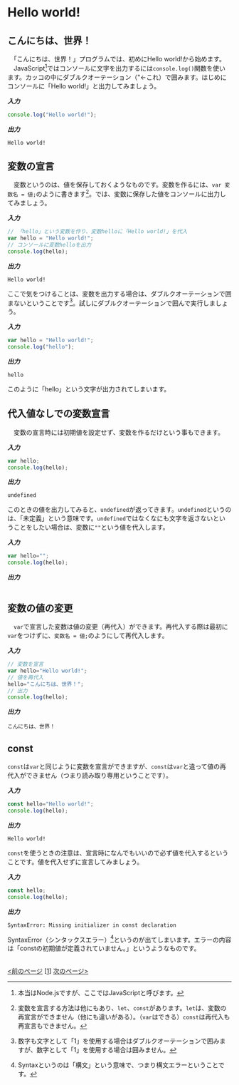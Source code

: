 # Hello world!

## こんにちは、世界！
　「こんにちは、世界！」プログラムでは、初めにHello world!から始めます。<br>
　JavaScript[^1]ではコンソールに文字を出力するには`console.log()`関数を使います。カッコの中にダブルクオーテーション（"←これ）で囲みます。はじめにコンソールに「Hello world!」と出力してみましょう。

***入力***
```js
console.log("Hello world!");
```
***出力***
```
Hello world!
```

## 変数の宣言
　変数というのは、値を保存しておくようなものです。変数を作るには、`var 変数名 = 値;`のように書きます[^2]。では、変数に保存した値をコンソールに出力してみましょう。
 
***入力***
```js
// 「hello」という変数を作り、変数helloに「Hello world!」を代入
var hello = "Hello world!";
// コンソールに変数helloを出力
console.log(hello);
```
***出力***
```
Hello world!
```
ここで気をつけることは、変数を出力する場合は、ダブルクオーテーションで囲まないということです[^3]。試しにダブルクオーテーションで囲んで実行しましょう。

***入力***
```js
var hello = "Hello world!";
console.log("hello");
```
***出力***
```
hello
```
このように「hello」という文字が出力されてしまいます。

## 代入値なしでの変数宣言
　変数の宣言時には初期値を設定せず、変数を作るだけという事もできます。

***入力***
```js
var hello;
console.log(hello);
```
***出力***
```
undefined
```
このときの値を出力してみると、`undefined`が返ってきます。`undefined`というのは、「未定義」という意味です。`undefined`ではなくなにも文字を返さないということをしたい場合は、変数に`""`という値を代入します。

***入力***
```js
var hello="";
console.log(hello);
```
***出力***
```

```

## 変数の値の変更
　`var`で宣言した変数は値の変更（再代入）ができます。再代入する際は最初に`var`をつけずに、`変数名 = 値;`のようにして再代入します。
 
***入力***
```js
// 変数を宣言
var hello="Hello world!";
// 値を再代入
hello="こんにちは、世界！";
// 出力
console.log(hello);
```
***出力***
```
こんにちは、世界！
```

## const
`const`は`var`と同じように変数を宣言ができますが、`const`は`var`と違って値の再代入ができません（つまり読み取り専用ということです）。

***入力***
```js
const hello="Hello world!";
console.log(hello);
```
***出力***
```
Hello world!
```
`const`を使うときの注意は、宣言時になんでもいいので必ず値を代入するということです。値を代入せずに宣言してみましょう。
 
***入力***
```js
const hello;
console.log(hello);
```
***出力***
 ```
 SyntaxError: Missing initializer in const declaration
 ```
 SyntaxError（シンタックスエラー）[^4]というのが出てしまいます。エラーの内容は「constの初期値が定義されていません。」というようなものです。
<br><br>



[<前のページ](https://github.com/kelp-of-truth/JS-Document) \[[1](./)\] [次のページ>](../math/README.md)


[^1]: 本当はNode.jsですが、ここではJavaScriptと呼びます。
[^2]: 変数を宣言する方法は他にもあり、`let`、`const`があります。`let`は、変数の再宣言ができません（他にも違いがある）。（`var`はできる）`const`は再代入も再宣言もできません。
[^3]: 数字も文字として「1」を使用する場合はダブルクオーテーションで囲みますが、数字として「1」を使用する場合は囲みません。
[^4]: Syntaxというのは「構文」という意味で、つまり構文エラーということです。
